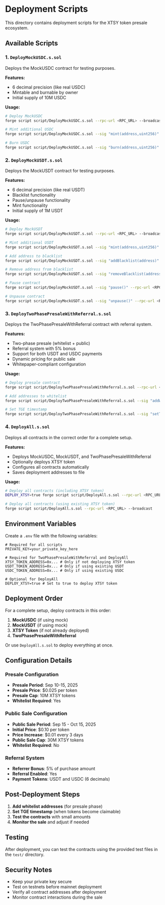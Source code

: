 # Deployment Scripts

This directory contains deployment scripts for the XTSY token presale ecosystem.

## Available Scripts

### 1. `DeployMockUSDC.s.sol`

Deploys the MockUSDC contract for testing purposes.

**Features:**

- 6 decimal precision (like real USDC)
- Mintable and burnable by owner
- Initial supply of 10M USDC

**Usage:**

```bash
# Deploy MockUSDC
forge script script/DeployMockUSDC.s.sol --rpc-url <RPC_URL> --broadcast

# Mint additional USDC
forge script script/DeployMockUSDC.s.sol --sig "mint(address,uint256)" --rpc-url <RPC_URL> --broadcast

# Burn USDC
forge script script/DeployMockUSDC.s.sol --sig "burn(address,uint256)" --rpc-url <RPC_URL> --broadcast
```

### 2. `DeployMockUSDT.s.sol`

Deploys the MockUSDT contract for testing purposes.

**Features:**

- 6 decimal precision (like real USDT)
- Blacklist functionality
- Pause/unpause functionality
- Mint functionality
- Initial supply of 1M USDT

**Usage:**

```bash
# Deploy MockUSDT
forge script script/DeployMockUSDT.s.sol --rpc-url <RPC_URL> --broadcast

# Mint additional USDT
forge script script/DeployMockUSDT.s.sol --sig "mint(address,uint256)" --rpc-url <RPC_URL> --broadcast

# Add address to blacklist
forge script script/DeployMockUSDT.s.sol --sig "addBlacklist(address)" --rpc-url <RPC_URL> --broadcast

# Remove address from blacklist
forge script script/DeployMockUSDT.s.sol --sig "removeBlacklist(address)" --rpc-url <RPC_URL> --broadcast

# Pause contract
forge script script/DeployMockUSDT.s.sol --sig "pause()" --rpc-url <RPC_URL> --broadcast

# Unpause contract
forge script script/DeployMockUSDT.s.sol --sig "unpause()" --rpc-url <RPC_URL> --broadcast
```

### 3. `DeployTwoPhasePresaleWithReferral.s.sol`

Deploys the TwoPhasePresaleWithReferral contract with referral system.

**Features:**

- Two-phase presale (whitelist + public)
- Referral system with 5% bonus
- Support for both USDT and USDC payments
- Dynamic pricing for public sale
- Whitepaper-compliant configuration

**Usage:**

```bash
# Deploy presale contract
forge script script/DeployTwoPhasePresaleWithReferral.s.sol --rpc-url <RPC_URL> --broadcast

# Add addresses to whitelist
forge script script/DeployTwoPhasePresaleWithReferral.s.sol --sig "addWhitelist(address,address[])" --rpc-url <RPC_URL> --broadcast

# Set TGE timestamp
forge script script/DeployTwoPhasePresaleWithReferral.s.sol --sig "setTGE(address,uint256)" --rpc-url <RPC_URL> --broadcast
```

### 4. `DeployAll.s.sol`

Deploys all contracts in the correct order for a complete setup.

**Features:**

- Deploys MockUSDC, MockUSDT, and TwoPhasePresaleWithReferral
- Optionally deploys XTSY token
- Configures all contracts automatically
- Saves deployment addresses to file

**Usage:**

```bash
# Deploy all contracts (including XTSY token)
DEPLOY_XTSY=true forge script script/DeployAll.s.sol --rpc-url <RPC_URL> --broadcast

# Deploy all contracts (using existing XTSY token)
forge script script/DeployAll.s.sol --rpc-url <RPC_URL> --broadcast
```

## Environment Variables

Create a `.env` file with the following variables:

```env
# Required for all scripts
PRIVATE_KEY=your_private_key_here

# Required for TwoPhasePresaleWithReferral and DeployAll
XTSY_TOKEN_ADDRESS=0x... # Only if not deploying XTSY token
USDT_TOKEN_ADDRESS=0x... # Only if using existing USDT
USDC_TOKEN_ADDRESS=0x... # Only if using existing USDC

# Optional for DeployAll
DEPLOY_XTSY=true # Set to true to deploy XTSY token
```

## Deployment Order

For a complete setup, deploy contracts in this order:

1. **MockUSDC** (if using mock)
2. **MockUSDT** (if using mock)
3. **XTSY Token** (if not already deployed)
4. **TwoPhasePresaleWithReferral**

Or use `DeployAll.s.sol` to deploy everything at once.

## Configuration Details

### Presale Configuration

- **Presale Period**: Sep 10-15, 2025
- **Presale Price**: $0.025 per token
- **Presale Cap**: 10M XTSY tokens
- **Whitelist Required**: Yes

### Public Sale Configuration

- **Public Sale Period**: Sep 15 - Oct 15, 2025
- **Initial Price**: $0.10 per token
- **Price Increase**: $0.01 every 3 days
- **Public Sale Cap**: 30M XTSY tokens
- **Whitelist Required**: No

### Referral System

- **Referrer Bonus**: 5% of purchase amount
- **Referral Enabled**: Yes
- **Payment Tokens**: USDT and USDC (6 decimals)

## Post-Deployment Steps

1. **Add whitelist addresses** (for presale phase)
2. **Set TGE timestamp** (when tokens become claimable)
3. **Test the contracts** with small amounts
4. **Monitor the sale** and adjust if needed

## Testing

After deployment, you can test the contracts using the provided test files in the `test/` directory.

## Security Notes

- Keep your private key secure
- Test on testnets before mainnet deployment
- Verify all contract addresses after deployment
- Monitor contract interactions during the sale
